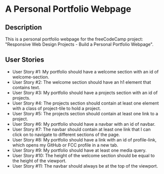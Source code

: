 # A Personal Portfolio Webpage

## Description

This is a personal portfolio webpage for the freeCodeCamp project: "Responsive Web Design Projects - Build a Personal Portfolio Webpage".

## User Stories

* User Story #1: My portfolio should have a welcome section with an id of welcome-section.
* User Story #2: The welcome section should have an h1 element that contains text.
* User Story #3: My portfolio should have a projects section with an id of projects.
* User Story #4: The projects section should contain at least one element with a class of project-tile to hold a project.
* User Story #5: The projects section should contain at least one link to a project.
* User Story #6: My portfolio should have a navbar with an id of navbar.
* User Story #7: The navbar should contain at least one link that I can click on to navigate to different sections of the page.
* User Story #8: My portfolio should have a link with an id of profile-link, which opens my GitHub or FCC profile in a new tab.
* User Story #9: My portfolio should have at least one media query.
* User Story #10: The height of the welcome section should be equal to the height of the viewport.
* User Story #11: The navbar should always be at the top of the viewport.
